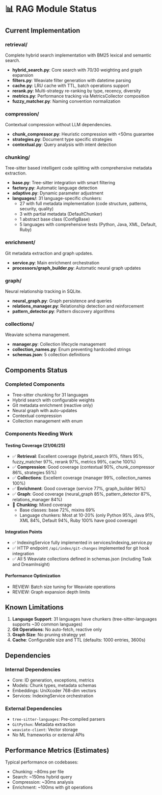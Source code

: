 # 📊 RAG Module Status

## Current Implementation

### retrieval/
Complete hybrid search implementation with BM25 lexical and semantic search.
- **hybrid_search.py**: Core search with 70/30 weighting and graph expansion
- **filters.py**: Weaviate filter generation with datetime parsing
- **cache.py**: LRU cache with TTL, batch operations support
- **rerank.py**: Multi-strategy re-ranking by type, recency, diversity
- **metrics.py**: Performance tracking via MetricsCollector composition
- **fuzzy_matcher.py**: Naming convention normalization

### compression/
Contextual compression without LLM dependencies.
- **chunk_compressor.py**: Heuristic compression with <50ms guarantee
- **strategies.py**: Document type specific strategies
- **contextual.py**: Query analysis with intent detection

### chunking/
Tree-sitter based intelligent code splitting with comprehensive metadata extraction.
- **base.py**: Tree-sitter integration with smart filtering
- **factory.py**: Automatic language detection
- **adaptive.py**: Dynamic parameter adjustment
- **languages/**: 31 language-specific chunkers:
  - 27 with full metadata implementation (code structure, patterns, security, quality)
  - 3 with partial metadata (DefaultChunker)
  - 1 abstract base class (ConfigBase)
  - 5 languages with comprehensive tests (Python, Java, XML, Default, Ruby)

### enrichment/
Git metadata extraction and graph updates.
- **service.py**: Main enrichment orchestration
- **processors/graph_builder.py**: Automatic neural graph updates

### graph/
Neural relationship tracking in SQLite.
- **neural_graph.py**: Graph persistence and queries
- **relations_manager.py**: Relationship detection and reinforcement  
- **pattern_detector.py**: Pattern discovery algorithms

### collections/
Weaviate schema management.
- **manager.py**: Collection lifecycle management
- **collection_names.py**: Enum preventing hardcoded strings
- **schemas.json**: 5 collection definitions

## Components Status

### Completed Components
- Tree-sitter chunking for 31 languages
- Hybrid search with configurable weights
- Git metadata enrichment (reactive only)
- Neural graph with auto-updates
- Contextual compression
- Collection management with enum

### Components Needing Work

#### Testing Coverage (21/06/25)
- ✅ **Retrieval**: Excellent coverage (hybrid_search 91%, filters 95%, fuzzy_matcher 97%, rerank 97%, metrics 99%, cache 100%)
- ✅ **Compression**: Good coverage (contextual 90%, chunk_compressor 86%, strategies 55%)
- ✅ **Collections**: Excellent coverage (manager 99%, collection_names 100%)
- ✅ **Enrichment**: Good coverage (service 77%, graph_builder 96%)
- ✅ **Graph**: Good coverage (neural_graph 85%, pattern_detector 87%, relations_manager 84%)
- 🚧 **Chunking**: Mixed coverage
  - Base classes: base 72%, mixins 69%
  - Language chunkers: Most at 10-20% (only Python 95%, Java 91%, XML 84%, Default 94%, Ruby 100% have good coverage)

#### Integration Points
- ✅ IndexingService fully implemented in services/indexing_service.py
- ✅ HTTP endpoint `/api/index/git-changes` implemented for git hook integration
- ✅ All 5 Weaviate collections defined in schemas.json (including Task and DreamInsight)

#### Performance Optimization
- REVIEW: Batch size tuning for Weaviate operations
- REVIEW: Graph expansion depth limits

## Known Limitations

1. **Language Support**: 31 languages have chunkers (tree-sitter-languages supports ~30 common languages)
2. **Git Operations**: No auto-fetch, reactive only
3. **Graph Size**: No pruning strategy yet
4. **Cache**: Configurable size and TTL (defaults: 1000 entries, 3600s)

## Dependencies

### Internal Dependencies
- Core: ID generation, exceptions, metrics
- Models: Chunk types, metadata schemas
- Embeddings: UniXcoder 768-dim vectors
- Services: IndexingService orchestration

### External Dependencies
- `tree-sitter-languages`: Pre-compiled parsers
- `GitPython`: Metadata extraction
- `weaviate-client`: Vector storage
- No ML frameworks or external APIs

## Performance Metrics (Estimates)

Typical performance on codebases:
- Chunking: ~80ms per file
- Search: ~150ms hybrid query
- Compression: ~30ms analysis
- Enrichment: ~100ms with git operations
